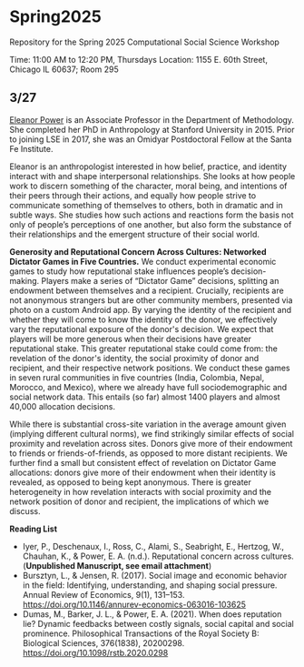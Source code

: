 # Spring2025
Repository for the Spring 2025 Computational Social Science Workshop

Time: 11:00 AM to 12:20 PM, Thursdays
Location: 1155 E. 60th Street, Chicago IL 60637; Room 295

## 3/27
[Eleanor Power](https://www.lse.ac.uk/Methodology/People/Academic-Staff/Eleanor-Power/Eleanor-Power) is an Associate Professor in the Department of Methodology. She completed her PhD in Anthropology at Stanford University in 2015. Prior to joining LSE in 2017, she was an Omidyar Postdoctoral Fellow at the Santa Fe Institute.

Eleanor is an anthropologist interested in how belief, practice, and identity interact with and shape interpersonal relationships. She looks at how people work to discern something of the character, moral being, and intentions of their peers through their actions, and equally how people strive to communicate something of themselves to others, both in dramatic and in subtle ways. She studies how such actions and reactions form the basis not only of people’s perceptions of one another, but also form the substance of their relationships and the emergent structure of their social world.

**Generosity and Reputational Concern Across Cultures: Networked Dictator Games in Five Countries.** We conduct experimental economic games to study how reputational stake influences people’s decision-making. Players make a series of “Dictator Game” decisions, splitting an endowment between themselves and a recipient. Crucially, recipients are not anonymous strangers but are other community members, presented via photo on a custom Android app. By varying the identity of the recipient and whether they will come to know the identity of the donor, we effectively vary the reputational exposure of the donor's decision.  We expect that players will be more generous when their decisions have greater reputational stake. This greater reputational stake could come from: the revelation of the donor's identity, the social proximity of donor and recipient, and their respective network positions. We conduct these games in seven rural communities in five countries (India, Colombia, Nepal, Morocco, and Mexico), where we already have full sociodemographic and social network data. This entails (so far) almost 1400 players and almost 40,000 allocation decisions.
 
While there is substantial cross-site variation in the average amount given (implying different cultural norms), we find strikingly similar effects of social proximity and revelation across sites. Donors give more of their endowment to friends or friends-of-friends, as opposed to more distant recipients. We further find a small but consistent effect of revelation on Dictator Game allocations: donors give more of their endowment when their identity is revealed, as opposed to being kept anonymous. There is greater heterogeneity in how revelation interacts with social proximity and the network position of donor and recipient, the implications of which we discuss.

**Reading List**
- Iyer, P., Deschenaux, I., Ross, C., Alami, S., Seabright, E., Hertzog, W., Chauhan, K., & Power, E. A. (n.d.). Reputational concern across cultures. (**Unpublished Manuscript, see email attachment**)
- Bursztyn, L., & Jensen, R. (2017). Social image and economic behavior in the field: Identifying, understanding, and shaping social pressure. Annual Review of Economics, 9(1), 131–153. https://doi.org/10.1146/annurev-economics-063016-103625
- Dumas, M., Barker, J. L., & Power, E. A. (2021). When does reputation lie? Dynamic feedbacks between costly signals, social capital and social prominence. Philosophical Transactions of the Royal Society B: Biological Sciences, 376(1838), 20200298. https://doi.org/10.1098/rstb.2020.0298
